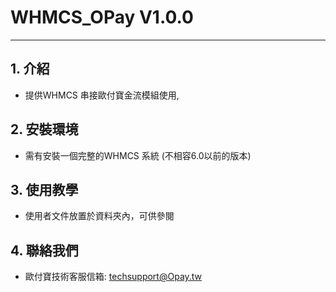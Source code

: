 # WHMCS_OPay V1.0.0 
---

## 1. 介紹

  - 提供WHMCS 串接歐付寶金流模組使用, 


## 2. 安裝環境
  - 需有安裝一個完整的WHMCS 系統 (不相容6.0以前的版本)
 

## 3. 使用教學
  - 使用者文件放置於資料夾內，可供參閱


## 4. 聯絡我們
  - 歐付寶技術客服信箱: techsupport@Opay.tw




[//]: # (These are reference links used in the body of this note and get stripped out when the markdown processor does its job. There is no need to format nicely because it shouldn't be seen. Thanks SO - http://stackoverflow.com/questions/4823468/store-comments-in-markdown-syntax)
